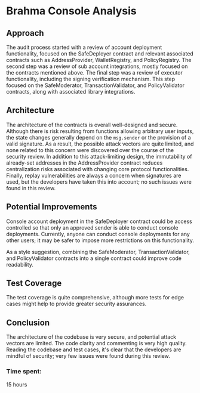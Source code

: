 # Brahma Console Analysis
## Approach
The audit process started with a review of account deployment functionality, focused on the SafeDeployer contract and relevant associated contracts such as AddressProvider, WalletRegistry, and PolicyRegistry. The second step was a review of sub account integrations, mostly focused on the contracts mentioned above. The final step was a review of executor functionality, including the signing verification mechanism. This step focused on the SafeModerator, TransactionValidator, and PolicyValidator contracts, along with associated library integrations.
## Architecture
The architecture of the contracts is overall well-designed and secure. Although there is risk resulting from functions allowing arbitrary user inputs, the state changes generally depend on the `msg.sender` or the provision of a valid signature. As a result, the possible attack vectors are quite limited, and none related to this concern were discovered over the course of the security review. In addition to this attack-limiting design, the immutability of already-set addresses in the AddressProvider contract reduces centralization risks associated with changing core protocol functionalities. Finally, replay vulnerabilities are always a concern when signatures are used, but the developers have taken this into account; no such issues were found in this review.
## Potential Improvements
Console account deployment in the SafeDeployer contract could be access controlled so that only an approved sender is able to conduct console deployments. Currently, anyone can conduct console deployments for any other users; it may be safer to impose more restrictions on this functionality.

As a style suggestion, combining the SafeModerator, TransactionValidator, and PolicyValidator contracts into a single contract could improve code readability.
## Test Coverage
The test coverage is quite comprehensive, although more tests for edge cases might help to provide greater security assurances.
## Conclusion
The architecture of the codebase is very secure, and potential attack vectors are limited. The code clarity and commenting is very high quality. Reading the codebase and test cases, it's clear that the developers are mindful of security; very few issues were found during this review.

### Time spent:
15 hours